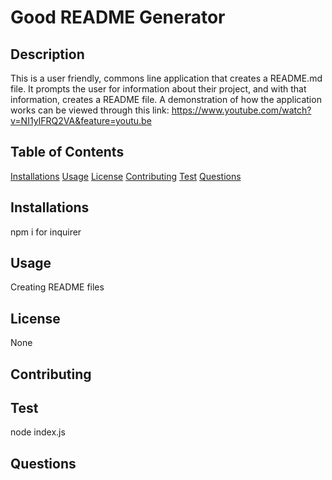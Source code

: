 
# Good README Generator
## Description
This is a user friendly, commons line application that creates a README.md file. It prompts the user for information about their project, and with that information, creates a README file. A demonstration of how the application works can be viewed through this link: https://www.youtube.com/watch?v=NI1yIFRQ2VA&feature=youtu.be 
## Table of Contents
[Installations](#Installations)
[Usage](#Usage)
[License](#License)
[Contributing](#Contributing)
[Test](#Test)
[Questions](#Questions)
## Installations
npm i for inquirer
## Usage
Creating README files
## License
None
## Contributing

## Test
node index.js
## Questions

